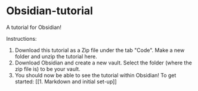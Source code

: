 # Obsidian-tutorial
A tutorial for Obsidian!

Instructions:
1. Download this tutorial as a Zip file under the tab "Code". Make a new folder and unzip the tutorial here.
2. Download Obsidian and create a new vault. Select the folder (where the zip file is) to be your vault.
3. You should now be able to see the tutorial within Obsidian! To get started: [[1. Markdown and initial set-up]]
